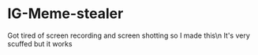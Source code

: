 # IG-Meme-stealer
Got tired of screen recording and screen shotting so I made this\n
It's very scuffed but it works
